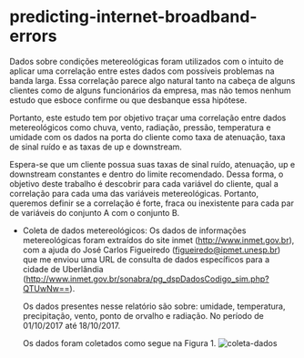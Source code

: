 # predicting-internet-broadband-errors

Dados sobre condições metereológicas foram utilizados com o intuito de aplicar uma correlação entre estes dados com possíveis problemas na banda larga. Essa correlação parece algo natural tanto na cabeça de alguns clientes como de alguns funcionários da empresa, mas não temos nenhum estudo que esboce confirme ou que desbanque essa hipótese. 

Portanto, este estudo tem por objetivo traçar uma correlação entre dados metereológicos como chuva, vento, radiação, pressão, temperatura e umidade com os dados na porta do cliente como taxa de atenuação, taxa de sinal ruído e as taxas de up e downstream.

Espera-se que um cliente possua suas taxas de sinal ruído, atenuação, up e downstream constantes e dentro do limite recomendado. Dessa forma, o objetivo deste trabalho é descobrir para cada variável do cliente, qual a correlação para cada uma das variáveis metereológicas. Portanto, queremos definir se a correlação é forte, fraca ou inexistente para cada par de variáveis do conjunto A com o conjunto B.

- Coleta de dados metereológicos:
	Os dados de informações metereológicas foram extraídos do site inmet (http://www.inmet.gov.br), com a ajuda do José Carlos Figueiredo (figueiredo@ipmet.unesp.br) que me enviou uma URL de consulta de dados específicos para a cidade de Uberlândia (http://www.inmet.gov.br/sonabra/pg_dspDadosCodigo_sim.php?QTUwNw==). 

	Os dados presentes nesse relatório são sobre: umidade, temperatura, precipitação, vento, ponto de orvalho e radiação. No período de 01/10/2017 até 18/10/2017.

	Os dados foram coletados como segue na Figura 1.
	![coleta-dados](imagens/coleta-dados.png)

